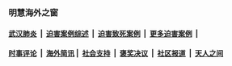 
### 明慧海外之窗

####  [武汉肺炎](indexes/365.md?t=06132201) &nbsp;|&nbsp;  [迫害案例综述](indexes/328.md?t=06132201) &nbsp;|&nbsp; [迫害致死案例](indexes/277.md?t=06132201)  &nbsp;|&nbsp; [更多迫害案例](indexes/81.md?t=06132201)  &nbsp;|&nbsp; 
####  [时事评论](indexes/19.md?t=06132201) &nbsp;|&nbsp; [海外简讯](indexes/245.md?t=06132201)&nbsp;|&nbsp;  [社会支持](indexes/140.md?t=06132201) &nbsp;|&nbsp; [褒奖决议](indexes/282.md?t=06132201) &nbsp;|&nbsp; [社区报道](indexes/91.md?t=06132201)  &nbsp;|&nbsp; [天人之间](indexes/78.md?t=06132201) 

